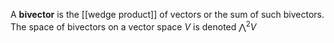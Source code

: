 A **bivector** is the [[wedge product]] of vectors or the sum of such bivectors. The space of bivectors on a vector space $V$ is denoted $\bigwedge^2 V$